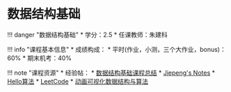 # 数据结构基础

!!! danger "数据结构基础"
    * 学分：2.5
    * 任课教师：朱建科

!!! info "课程基本信息"
    * 成绩构成：
    	* 平时(作业，小测，三个大作业，bonus)：60%
    	* 期末机考：40%

!!! note "课程资源"
    * 经验帖：
		* [数据结构基础课程总结](https://wintermelonc.github.io/WintermelonC_Docs/zju/basic_courses/data_structure/)
	* [Jiepeng's Notes](https://note.jiepeng.tech/CS/FDS/)
	* [Hello算法](https://www.hello-algo.com/en/)
	* [LeetCode](https://leetcode.cn/leetbook/)
	* [动画可视化数据结构与算法](https://visualgo.net/zh)


